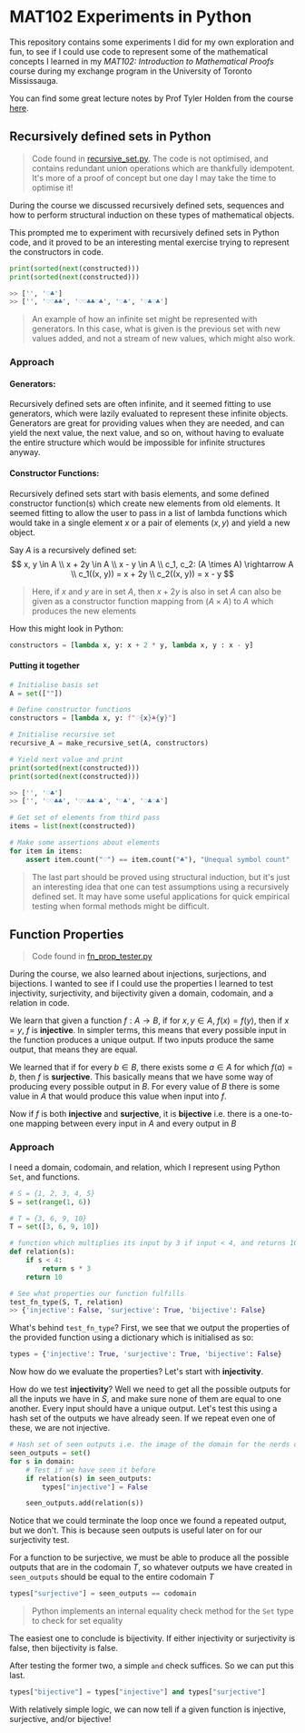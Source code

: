 # MAT102 Experiments in Python
This repository contains some experiments I did for my own exploration and fun, to see if I could use code to represent some of the mathematical concepts I learned in my _MAT102: Introduction to Mathematical Proofs_ course during my exchange program in the University of Toronto Mississauga.

You can find some great lecture notes by Prof Tyler Holden from the course [here](http://home.tykenho.com/index.html?notes).

## Recursively defined sets in Python
> Code found in [recursive_set.py](recursive_set.py). The code is not optimised, and contains redundant union operations which are thankfully idempotent. It's more of a proof of concept but one day I may take the time to optimise it!

During the course we discussed recursively defined sets, sequences and how to perform structural induction on these types of mathematical objects.

This prompted me to experiment with recursively defined sets in Python code, and it proved to be an interesting mental exercise trying to represent the constructors in code.

```py
print(sorted(next(constructed)))
print(sorted(next(constructed)))

>> ['', '♡♣']
>> ['', '♡♡♣♣', '♡♡♣♣♡♣', '♡♣', '♡♣♡♣']
``` 
> An example of how an infinite set might be represented with generators. In this case, what is given is the previous set with new values added, and not a stream of new values, which might also work.

### Approach
#### Generators:
Recursively defined sets are often infinite, and it seemed fitting to use generators, which were lazily evaluated to represent these infinite objects. Generators are great for providing values when they are needed, and can yield the next value, the next value, and so on, without having to evaluate the entire structure which would be impossible for infinite structures anyway.

#### Constructor Functions:
Recursively defined sets start with basis elements, and some defined constructor function(s) which create new elements from old elements. It seemed fitting to allow the user to pass in a list of lambda functions which would take in a single element $x$ or a pair of elements $(x, y)$ and yield a new object.

Say $A$ is a recursively defined set:
$$
x, y \in A \\
x + 2y \in A \\
x - y \in A \\
c_1, c_2: (A \times A) \rightarrow A \\
c_1((x, y)) = x + 2y \\
c_2((x, y)) = x - y
$$

> Here, if $x$ and $y$ are in set $A$, then $x + 2y$ is also in set $A$ can also be given as a constructor function mapping from $(A \times A)$ to $A$ which produces the new elements

How this might look in Python:

```py
constructors = [lambda x, y: x + 2 * y, lambda x, y : x - y]
```
#### Putting it together

```py
# Initialise basis set
A = set([""])

# Define constructor functions
constructors = [lambda x, y: f"♡{x}♣{y}"]

# Initialise recursive set
recursive_A = make_recursive_set(A, constructors)

# Yield next value and print
print(sorted(next(constructed)))
print(sorted(next(constructed)))

>> ['', '♡♣']
>> ['', '♡♡♣♣', '♡♡♣♣♡♣', '♡♣', '♡♣♡♣']

# Get set of elements from third pass
items = list(next(constructed))

# Make some assertions about elements
for item in items:
    assert item.count("♡") == item.count("♣"), "Unequal symbol count"
```

> The last part should be proved using structural induction, but it's just an interesting idea that one can test assumptions using a recursively defined set. It may have some useful applications for quick empirical testing when formal methods might be difficult.

## Function Properties
> Code found in [fn_prop_tester.py](fn_prop_tester.py)

During the course, we also learned about injections, surjections, and bijections. I wanted to see if I could use the properties I learned to test injectivity, surjectivity, and bijectivity given a domain, codomain, and a relation in code.

We learn that given a function $f: A \rightarrow B$, if for $x, y \in A$, $f(x) = f(y)$, then if $x = y$, $f$ is __injective__. In simpler terms, this means that every possible input in the function produces a unique output. If two inputs produce the same output, that means they are equal.

We learned that if for every $b \in B$, there exists some $a \in A$ for which $f(a) = b$, then $f$ is **surjective**. This basically means that we have some way of producing every possible output in $B$. For every value of $B$ there is some value in $A$ that would produce this value when input into $f$.

Now if $f$ is both __injective__ and __surjective__, it is __bijective__ i.e. there is a one-to-one mapping between every input in $A$ and every output in $B$

### Approach
I need a domain, codomain, and relation, which I represent using Python `Set`, and functions.

```py
# S = {1, 2, 3, 4, 5}  
S = set(range(1, 6))

# T = {3, 6, 9, 10} 
T = set([3, 6, 9, 10])

# function which multiplies its input by 3 if input < 4, and returns 10 otherwise
def relation(s):
    if s < 4:
        return s * 3
    return 10

# See what properties our function fulfills
test_fn_type(S, T, relation)
>> {'injective': False, 'surjective': True, 'bijective': False}
```
What's behind `test_fn_type`? First, we see that we output the properties of the provided function using a dictionary which is initialised as so:

```py
types = {'injective': True, 'surjective': True, 'bijective': False}
```

Now how do we evaluate the properties? Let's start with __injectivity__.

How do we test **injectivity**? Well we need to get all the possible outputs for all the inputs we have in $S$, and make sure none of them are equal to one another. Every input should have a unique output. Let's test this using a hash set of the outputs we have already seen. If we repeat even one of these, we are not injective.

```py
# Hash set of seen outputs i.e. the image of the domain for the nerds out there
seen_outputs = set()
for s in domain:
    # Test if we have seen it before
    if relation(s) in seen_outputs:
        types["injective"] = False

    seen_outputs.add(relation(s))
```
Notice that we could terminate the loop once we found a repeated output, but we don't. This is because seen outputs is useful later on for our surjectivity test.

For a function to be surjective, we must be able to produce all the possible outputs that are in the codomain $T$, so whatever outputs we have created in `seen_outputs` should be equal to the entire codomain $T$

```py
types["surjective"] = seen_outputs == codomain
```

> Python implements an internal equality check method for the `Set` type to check for set equality

The easiest one to conclude is bijectivity. If either injectivity or surjectivity is false, then bijectivity is false.

After testing the former two, a simple `and` check suffices. So we can put this last.

```py
types["bijective"] = types["injective"] and types["surjective"]
```

With relatively simple logic, we can now tell if a given function is injective, surjective, and/or bijective!









